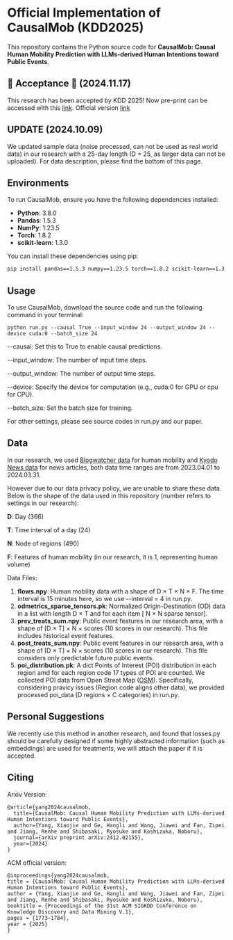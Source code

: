 # Official Implementation of CausalMob (KDD2025)

This repository contains the Python source code for **CausalMob: Causal Human Mobility Prediction with LLMs-derived Human Intentions toward Public Events**.

## 🎉 Acceptance 🎉 (2024.11.17)
This research has been accepted by KDD 2025! Now pre-print can be accessed with this [link](https://arxiv.org/abs/2412.02155). Official version [link](https://dl.acm.org/doi/10.1145/3690624.3709231) 

## UPDATE (2024.10.09)
We updated sample data (noise processed, can not be used as real world data) in our research with a 25-day length (D = 25, as larger data can not be uploaded). For data description, please find the bottom of this page.

## Environments

To run CausalMob, ensure you have the following dependencies installed:

- **Python**: 3.8.0 
- **Pandas**: 1.5.3
- **NumPy**: 1.23.5
- **Torch**: 1.8.2
- **scikit-learn**: 1.3.0

You can install these dependencies using pip:

```sh
pip install pandas==1.5.3 numpy==1.23.5 torch==1.8.2 scikit-learn==1.3.0
```


## Usage

To use CausalMob, download the source code and run the following command in your terminal:

```
python run.py --causal True --input_window 24 --output_window 24 --device cuda:0 --batch_size 24
```

--causal: Set this to True to enable causal predictions.

--input_window: The number of input time steps.

--output_window: The number of output time steps.

--device: Specify the device for computation (e.g., cuda:0 for GPU or cpu for CPU).

--batch_size: Set the batch size for training.

For other settings, please see source codes in run.py and our paper.

## Data

In our research, we used [Blogwatcher data](https://www.blogwatcher.co.jp/) for human mobility and [Kyodo News data](https://english.kyodonews.net/) for news articles, both data time ranges are from 2023.04.01 to 2024.03.31.

However due to our data privacy policy, we are unable to share these data. Below is the shape of the data used in this repository (number refers to settings in our research):

**D**: Day (366)

**T**: Time interval of a day (24)

**N**: Node of regions (490)

**F**: Features of human mobility (in our research, it is 1, representing human volume)

Data Files:

1. **flows.npy**: Human mobility data with a shape of D × T × N × F. The time interval is 15 minutes here, so we use --interval = 4 in run.py.
2. **odmetrics_sparse_tensors.pk**: Normalized Origin-Destination (OD) data in a list with length D × T and for each item [ N × N sparse tensor].
3. **prev_treats_sum.npy**: Public event features in our research area, with a shape of [D × T] × N × scores (10 scores in our research). This file includes historical event features.
4. **post_treats_sum.npy**: Public event features in our research area, with a shape of [D × T] × N × scores (10 scores in our research). This file considers only predictable future public events.
5. **poi_distribution.pk**: A dict Points of Interest (POI) distribution in each region amd for each region code 17 types of POI are counted. We collected POI data from Open Streat Map ([OSM](https://www.openstreetmap.org/)). Specifically, considering pravicy issues (Region code aligns other data), we provided processed poi_data (D regions × C categories) in run.py.

## Personal Suggestions
We recently use this method in another research, and found that losses.py should be carefully designed if some highly abstracted information (such as embeddings) are used for treatments, we will attach the paper if it is accepted.

## Citing
Arxiv Version:
```
@article{yang2024causalmob,
  title={CausalMob: Causal Human Mobility Prediction with LLMs-derived Human Intentions toward Public Events},
  author={Yang, Xiaojie and Ge, Hangli and Wang, Jiawei and Fan, Zipei and Jiang, Renhe and Shibasaki, Ryosuke and Koshizuka, Noboru},
  journal={arXiv preprint arXiv:2412.02155},
  year={2024}
}
```
ACM official version:
```
@inproceedings{yang2024causalmob,
title = {CausalMob: Causal Human Mobility Prediction with LLMs-derived Human Intentions toward Public Events},
author = {Yang, Xiaojie and Ge, Hangli and Wang, Jiawei and Fan, Zipei and Jiang, Renhe and Shibasaki, Ryosuke and Koshizuka, Noboru},
booktitle = {Proceedings of the 31st ACM SIGKDD Conference on Knowledge Discovery and Data Mining V.1},
pages = {1773–1784},
year = {2025}
}
```
